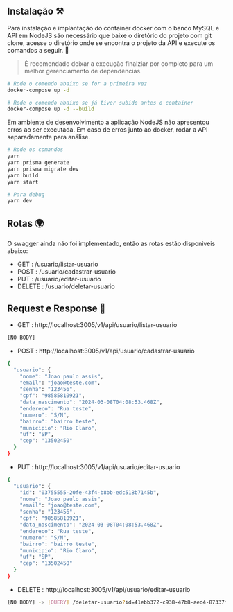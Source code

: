 ## Instalação ⚒️

Para instalação e implantação do container docker com o banco MySQL e API em NodeJS sáo necessário que baixe o diretório do projeto com git clone, acesse o diretório
onde se encontra o projeto da API e execute os comandos a seguir. 🤘

> É recomendado deixar a execução finalziar por completo para um melhor gerenciamento de dependências.

```bash
# Rode o comendo abaixo se for a primeira vez
docker-compose up -d 

# Rode o comendo abaixo se já tiver subido antes o container
docker-compose up -d --build

```
Em ambiente de desenvolvimento a aplicação NodeJS não apresentou erros ao ser executada. Em caso de erros junto ao docker, rodar a API separadamente para análise.

```bash
# Rode os comandos
yarn
yarn prisma generate
yarn prisma migrate dev
yarn build
yarn start

# Para debug
yarn dev

```
## Rotas 🌍
O swagger ainda não foi implementado, então as rotas estão disponiveis abaixo:
- GET    : /usuario/listar-usuario
- POST   : /usuario/cadastrar-usuario
- PUT    : /usuario/editar-usuario
- DELETE : /usuario/deletar-usuario

## Request e Response 📜
- GET : http://localhost:3005/v1/api/usuario/listar-usuario
```bash
[NO BODY]
```
- POST : http://localhost:3005/v1/api/usuario/cadastrar-usuario
```bash
{
  "usuario": {
    "nome": "Joao paulo assis",
    "email": "joao@teste.com",
    "senha": "123456",
    "cpf": "98585810921",
    "data_nascimento": "2024-03-08T04:08:53.468Z",
    "endereco": "Rua teste",
    "numero": "S/N",
    "bairro": "bairro teste",
    "municipio": "Rio Claro",
    "uf": "SP",
    "cep": "13502450"
  }
}
```
- PUT : http://localhost:3005/v1/api/usuario/editar-usuario
```bash
{
  "usuario": {
    "id": "03755555-20fe-43f4-b8bb-edc518b7145b",
    "nome": "Joao paulo assis",
    "email": "joao@teste.com",
    "senha": "123456",
    "cpf": "98585810921",
    "data_nascimento": "2024-03-08T04:08:53.468Z",
    "endereco": "Rua teste",
    "numero": "S/N",
    "bairro": "bairro teste",
    "municipio": "Rio Claro",
    "uf": "SP",
    "cep": "13502450"
  }
}
```
- DELETE : http://localhost:3005/v1/api/usuario/editar-usuario
```bash
[NO BODY] -> [QUERY] /deletar-usuario?id=41ebb372-c938-47b8-aed4-87337f9c894c
```


